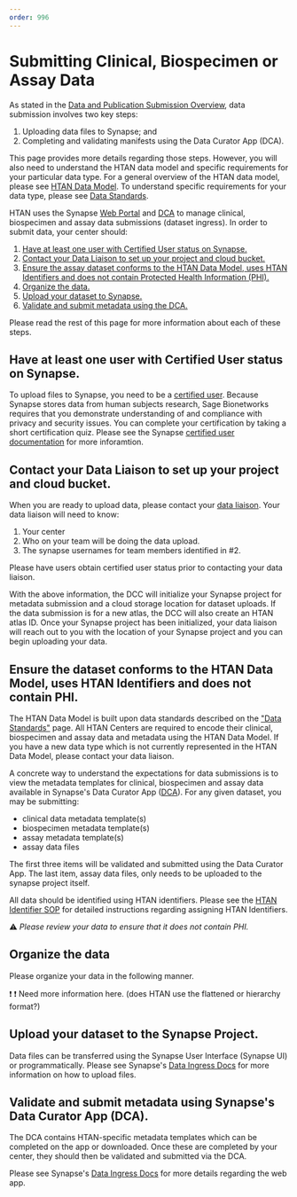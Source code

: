 ```yaml
---
order: 996
---
```


# Submitting Clinical, Biospecimen or Assay Data 

As stated in the [Data and Publication Submission Overview](../data_pub_submission/overview.md), data submission involves two key steps:
1. Uploading data files to Synapse; and
2. Completing and validating manifests using the Data Curator App (DCA).

This page provides more details regarding those steps.  However, you will also need to understand the HTAN data model and specific requirements for your particular data type.  For a general overview of the HTAN data model, please see [HTAN Data Model](../data_model.md).  To understand specific requirements for your data type, please see [Data Standards](https://humantumoratlas.org/standards).

HTAN uses the Synapse [Web Portal](https:/www.synapse.org) and [DCA](https://dca.app.sagebionetworks.org/) to manage clinical, biospecimen and assay data submissions (dataset ingress). In order to submit data, your center should:

1. [Have at least one user with Certified User status on Synapse.](#have-at-least-one-user-with-certified-user-status-on-synapse)
2. [Contact your Data Liaison to set up your project and cloud bucket.](#contact-your-data-liaison-to-set-up-your-project-and-cloud-bucket)
3. [Ensure the assay dataset conforms to the HTAN Data Model, uses HTAN Identifiers and does not contain Protected Health Information (PHI).](#ensure-the-dataset-conforms-to-the-htan-data-model-uses-htan-identifiers-and-does-not-contain-phi)
4. [Organize the data.](#organize-the-data) 
5. [Upload your dataset to Synapse.](#upload-your-dataset-to-the-synapse-project)
6. [Validate and submit metadata using the DCA.](#validate-and-submit-metadata-using-synapses-data-curator-app-dca)

Please read the rest of this page for more information about each of these steps.

## Have at least one user with Certified User status on Synapse.
To upload files to Synapse, you need to be a [certified user](https://help.synapse.org/docs/Synapse-User-Account-Types.2007072795.html). Because Synapse stores data from human subjects research, Sage Bionetworks requires that you demonstrate understanding of and compliance with privacy and security issues. You can complete your certification by taking a short certification quiz. Please see the Synapse [certified user documentation](https://help.synapse.org/docs/Synapse-User-Account-Types.2007072795.html) for more inforamtion.

## Contact your Data Liaison to set up your project and cloud bucket.

When you are ready to upload data, please contact your [data liaison](../data_pub_submission/Data_Liaisons.md). Your data liaison will need to know:
1. Your center
2. Who on your team will be doing the data upload.
3. The synapse usernames for team members identified in #2.

Please have users obtain certified user status prior to contacting your data liaison.

With the above information, the DCC will initialize your Synapse project for metadata submission and a cloud storage location for dataset uploads. If the data submission is for a new atlas, the DCC will also create an HTAN atlas ID.  Once your Synapse project has been initialized, your data liaison will reach out to you with the location of your Synapse project and you can begin uploading your data.

## Ensure the dataset conforms to the HTAN Data Model, uses HTAN Identifiers and does not contain PHI.

The HTAN Data Model is built upon data standards described on the ["Data Standards"](https://data.humantumoratlas.org/standards) page. All HTAN Centers are required to encode their clinical, biospecimen and assay data and metadata using the HTAN Data Model. If you have a new data type which is not currently represented in the HTAN Data Model, please contact your data liaison.

A concrete way to understand the expectations for data submissions is to view the metadata templates for clinical, biospecimen and assay data available in Synapse's Data Curator App ([DCA](https://dca.app.sagebionetworks.org/)). For any given dataset, you may be submitting:

- clinical data metadata template(s)
- biospecimen metadata template(s)
- assay metadata template(s)
- assay data files

The first three items will be validated and submitted using the Data Curator App. The last item, assay data files, only needs to be uploaded to the synapse project itself.

All data should be identified using HTAN identifiers. Please see the [HTAN Identifier SOP](https://docs.google.com/document/d/1podtPP8L1UNvVxx9_c_szlDcU1f8n7bige6XA_GoRVM/edit?usp=sharing) for detailed instructions regarding assigning HTAN Identifiers.

:warning: *Please review your data to ensure that it does not contain PHI.*

## Organize the data

Please organize your data in the following manner.  

:exclamation: :exclamation:  Need more information here.  (does HTAN use the flattened or hierarchy format?)

## Upload your dataset to the Synapse Project.

Data files can be transferred using the Synapse User Interface (Synapse UI) or programmatically. Please see Synapse's [Data Ingress Docs](https://dca-docs.scrollhelp.site/DCA/Working-version/HTAN/uploading-data) for more information on how to upload files.


## Validate and submit metadata using Synapse's Data Curator App (DCA).

The DCA contains HTAN-specific metadata templates which can be completed on the app or downloaded.  Once these are completed by your center, they should then be validated and submitted via the DCA.  

Please see Synapse's [Data Ingress Docs](https://dca-docs.scrollhelp.site/DCA/Working-version/HTAN/validate-and-submit-your-metadata) for more details regarding the web app.
